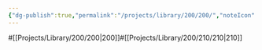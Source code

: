 ```yaml
---
{"dg-publish":true,"permalink":"/projects/library/200/200/","noteIcon":"0","created":"2024-01-31T10:10:43.192+09:00","updated":"2024-02-05T12:40:32.148+09:00"}
---
```


#[[Projects/Library/200/200\|200]]#[[Projects/Library/200/210/210\|210]]


